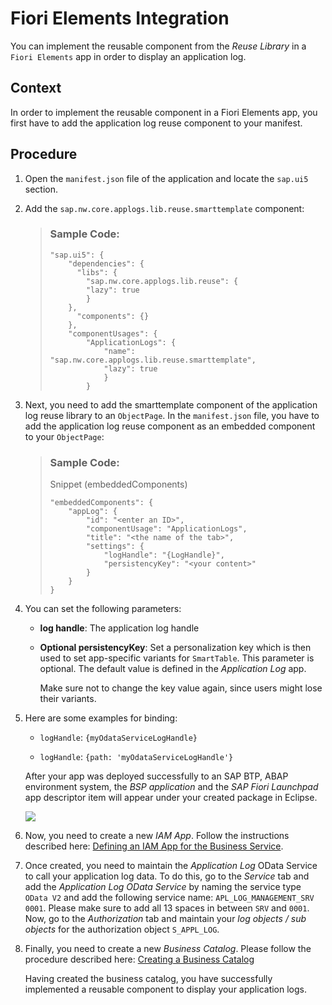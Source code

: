 <!-- loio69263dfde8814ed19646a68675bb5143 -->

# Fiori Elements Integration

You can implement the reusable component from the *Reuse Library* in a `Fiori Elements` app in order to display an application log.



## Context

In order to implement the reusable component in a Fiori Elements app, you first have to add the application log reuse component to your manifest.



## Procedure

1.  Open the `manifest.json` file of the application and locate the `sap.ui5` section.

2.  Add the `sap.nw.core.applogs.lib.reuse.smarttemplate` component:

    > ### Sample Code:  
    > ```
    > "sap.ui5": {
    >     "dependencies": {
    >       "libs": {
    >         "sap.nw.core.applogs.lib.reuse": {
    >         "lazy": true
    >         }
    >     },
    >       "components": {}
    >     },
    >     "componentUsages": {
    >         "ApplicationLogs": {
    >             "name": "sap.nw.core.applogs.lib.reuse.smarttemplate",
    >             "lazy": true
    >             }
    >         }
    > ```

3.  Next, you need to add the smarttemplate component of the application log reuse library to an `ObjectPage`. In the `manifest.json` file, you have to add the application log reuse component as an embedded component to your `ObjectPage`:

    > ### Sample Code:  
    > Snippet \(embeddedComponents\)
    > 
    > ```
    > "embeddedComponents": {
    >     "appLog": {
    >         "id": "<enter an ID>",
    >         "componentUsage": "ApplicationLogs",
    >         "title": "<the name of the tab>",
    >         "settings": {
    >             "logHandle": "{LogHandle}",
    >             "persistencyKey": "<your content>"
    >         }
    >     }
    > }
    > ```

4.  You can set the following parameters:

    -   **log handle**: The application log handle

    -   **Optional persistencyKey**: Set a personalization key which is then used to set app-specific variants for `SmartTable`. This parameter is optional. The default value is defined in the *Application Log* app.

        Make sure not to change the key value again, since users might lose their variants.


5.  Here are some examples for binding:

    -   `logHandle`: `{myOdataServiceLogHandle}`

    -   `logHandle`: `{path: 'myOdataServiceLogHandle'}`


    After your app was deployed successfully to an SAP BTP, ABAP environment system, the *BSP application* and the *SAP Fiori Launchpad* app descriptor item will appear under your created package in Eclipse.

    ![](images/Eclipse_ABAP_Environment_e0a96c5.png)

6.  Now, you need to create a new *IAM App*. Follow the instructions described here: [Defining an IAM App for the Business Service](defining-an-iam-app-for-the-business-service-3fb85a8.md).

7.  Once created, you need to maintain the *Application Log* OData Service to call your application log data. To do this, go to the *Service* tab and add the *Application Log OData Service* by naming the service type `OData V2` and add the following service name: `APL_LOG_MANAGEMENT_SRV 0001`. Please make sure to add all 13 spaces in between `SRV` and `0001`. Now, go to the *Authorization* tab and maintain your *log objects / sub objects* for the authorization object `S_APPL_LOG`.

8.  Finally, you need to create a new *Business Catalog*. Please follow the procedure described here: [Creating a Business Catalog](creating-a-business-catalog-d120838.md) 

    Having created the business catalog, you have successfully implemented a reusable component to display your application logs.


